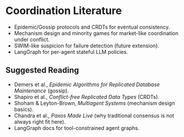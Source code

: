 # Coordination Literature
- Epidemic/Gossip protocols and CRDTs for eventual consistency.
- Mechanism design and minority games for market-like coordination under conflict.
- SWIM-like suspicion for failure detection (future extension).
- LangGraph for per-agent stateful LLM policies.


## Suggested Reading
- Demers et al., *Epidemic Algorithms for Replicated Database Maintenance* (gossip).  
- Shapiro et al., *Conflict-free Replicated Data Types* (CRDTs).  
- Shoham & Leyton-Brown, *Multiagent Systems* (mechanism design basics).  
- Chandra et al., *Paxos Made Live* (why traditional consensus is not always right fit here).  
- LangGraph docs for tool-constrained agent graphs.
